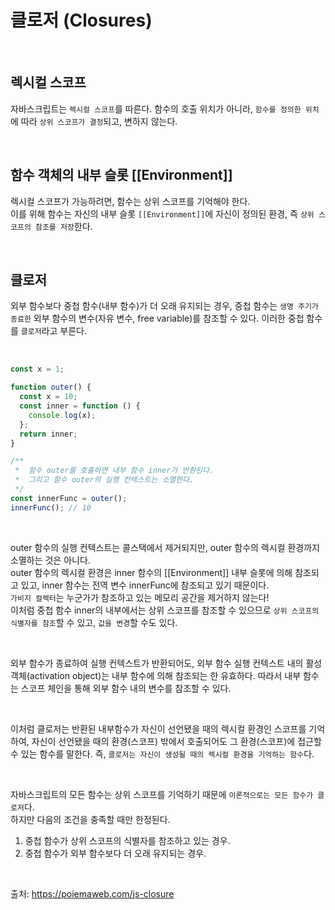 # 클로저 (Closures)

<br/>

## 렉시컬 스코프

자바스크립트는 `렉시컬 스코프`를 따른다. 함수의 호출 위치가 아니라, `함수를 정의한 위치`에 따라 `상위 스코프가 결정`되고, 변하지 않는다.

<br/>

## 함수 객체의 내부 슬롯 [[Environment]]

렉시컬 스코프가 가능하려면, 함수는 상위 스코프를 기억해야 한다.  
이를 위해 함수는 자신의 내부 슬롯 `[[Environment]]`에 자신이 정의된 환경, 즉 `상위 스코프의 참조를 저장`한다.

<br/>

## 클로저

외부 함수보다 중첩 함수(내부 함수)가 더 오래 유지되는 경우, 중첩 함수는 `생명 주기가 종료한` 외부 함수의 변수(자유 변수, free variable)를 참조할 수 있다. 이러한 중첩 함수를 `클로저`라고 부른다.

<br/>

```js
const x = 1;

function outer() {
  const x = 10;
  const inner = function () {
    console.log(x);
  };
  return inner;
}

/**
 *  함수 outer를 호출하면 내부 함수 inner가 반환된다.
 *  그리고 함수 outer의 실행 컨텍스트는 소멸한다.
 */
const innerFunc = outer();
innerFunc(); // 10
```

<br/>

outer 함수의 실행 컨텍스트는 콜스택에서 제거되지만, outer 함수의 렉시컬 환경까지 소멸하는 것은 아니다.  
outer 함수의 렉시컬 환경은 inner 함수의 [[Environment]] 내부 슬롯에 의해 참조되고 있고, inner 함수는 전역 변수 innerFunc에 참조되고 있기 때문이다.  
`가비지 컬렉터`는 누군가가 참조하고 있는 메모리 공간을 제거하지 않는다!  
이처럼 중첩 함수 inner의 내부에서는 상위 스코프를 참조할 수 있으므로 `상위 스코프의 식별자를 참조`할 수 있고, `값을 변경`할 수도 있다.

<br/>

외부 함수가 종료하여 실행 컨텍스트가 반환되어도, 외부 함수 실행 컨텍스트 내의 활성 객체(activation object)는 내부 함수에 의해 참조되는 한 유효하다. 따라서 내부 함수는 스코프 체인을 통해 외부 함수 내의 변수를 참조할 수 있다.

<br/>

이처럼 클로저는 반환된 내부함수가 자신이 선언됐을 때의 렉시컬 환경인 스코프를 기억하여, 자신이 선언됐을 때의 환경(스코프) 밖에서 호출되어도 그 환경(스코프)에 접근할 수 있는 함수를 말한다. 즉, `클로저는 자신이 생성될 때의 렉시컬 환경을 기억하는 함수`다.

<br/>

자바스크립트의 모든 함수는 상위 스코프를 기억하기 때문에 `이론적으로는 모든 함수가 클로저`다.  
하지만 다음의 조건을 충족할 때만 한정된다.

1. 중첩 함수가 상위 스코프의 식별자를 참조하고 있는 경우.
2. 중첩 함수가 외부 함수보다 더 오래 유지되는 경우.

<br/>

출처: https://poiemaweb.com/js-closure
